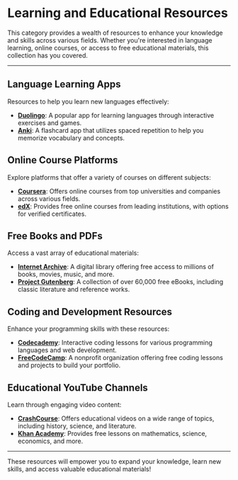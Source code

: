 # Learning and Educational Resources
This category provides a wealth of resources to enhance your knowledge and skills across various fields. Whether you're interested in language learning, online courses, or access to free educational materials, this collection has you covered.

---

## Language Learning Apps

Resources to help you learn new languages effectively:

- **[Duolingo](https://www.duolingo.com/)**: A popular app for learning languages through interactive exercises and games.
- **[Anki](https://apps.ankiweb.net/)**: A flashcard app that utilizes spaced repetition to help you memorize vocabulary and concepts.

## Online Course Platforms

Explore platforms that offer a variety of courses on different subjects:

- **[Coursera](https://www.coursera.org/)**: Offers online courses from top universities and companies across various fields.
- **[edX](https://www.edx.org/)**: Provides free online courses from leading institutions, with options for verified certificates.

## Free Books and PDFs

Access a vast array of educational materials:

- **[Internet Archive](https://archive.org/)**: A digital library offering free access to millions of books, movies, music, and more.
- **[Project Gutenberg](https://www.gutenberg.org/)**: A collection of over 60,000 free eBooks, including classic literature and reference works.

## Coding and Development Resources

Enhance your programming skills with these resources:

- **[Codecademy](https://www.codecademy.com/)**: Interactive coding lessons for various programming languages and web development.
- **[FreeCodeCamp](https://www.freecodecamp.org/)**: A nonprofit organization offering free coding lessons and projects to build your portfolio.

## Educational YouTube Channels

Learn through engaging video content:

- **[CrashCourse](https://www.youtube.com/user/crashcourse)**: Offers educational videos on a wide range of topics, including history, science, and literature.
- **[Khan Academy](https://www.youtube.com/user/khanacademy)**: Provides free lessons on mathematics, science, economics, and more.

---

These resources will empower you to expand your knowledge, learn new skills, and access valuable educational materials!
